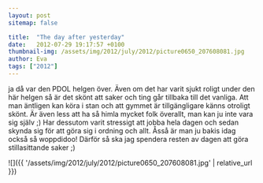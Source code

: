 ```yaml
---
layout: post
sitemap: false

title:  "The day after yesterday"
date:   2012-07-29 19:17:57 +0100
thumbnail-img: /assets/img/2012/july/2012/picture0650_207608081.jpg
author: Eva
tags: ["2012"]
---
```


ja då var den PDOL helgen över. Även om det har varit sjukt roligt under den här helgen så är det skönt att saker och ting går tillbaka till det vanliga. Att man äntligen kan köra i stan och att gymmet är tillgängligare känns otroligt skönt. Är även less att ha så himla mycket folk överallt, man kan ju inte vara sig själv ;) Har dessutom varit stressigt att jobba hela dagen och sedan skynda sig för att göra sig i ordning och allt. Åsså är man ju bakis idag också så woppdidoo! Därför så ska jag spendera resten av dagen att göra stillasittande saker ;)

![]({{ '/assets/img/2012/july/2012/picture0650_207608081.jpg'  | relative_url }})

